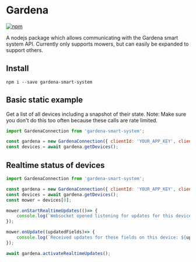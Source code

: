 # Gardena

[![npm](https://badgen.net/npm/v/gardena-smart-system)](https://www.npmjs.com/package/gardena-smart-system)

A nodejs package which allows communicating with the Gardena smart system API.
Currently only supports mowers, but can easily be expanded to support others.

## Install

`npm i --save gardena-smart-system`

## Basic static example
Get a list of all devices including a snapshot of their state.
Note: Make sure you don't do this too often because these calls are rate limited.

```javascript
import GardenaConnection from 'gardena-smart-system';

const gardena = new GardenaConnection({ clientId: 'YOUR_APP_KEY', clientSecret:'YOUR_APP_SECRET' });
const devices = await gardena.getDevices();
```

## Realtime status of devices
```javascript
import GardenaConnection from 'gardena-smart-system';

const gardena = new GardenaConnection({ clientId: 'YOUR_APP_KEY', clientSecret:'YOUR_APP_SECRET' });
const devices = await gardena.getDevices();
const mower = devices[0];

mower.onStartRealtimeUpdates(()=> {
    console.log(`Websocket opened listening for updates for this device.`);
});

mower.onUpdate((updatedFields)=> {
    console.log(`Received updates for these fields on this device: ${updatedFields}`);
});

await gardena.activateRealtimeUpdates();
```